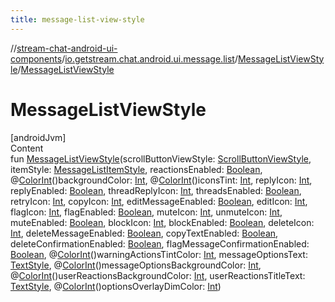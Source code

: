 ```yaml
---
title: message-list-view-style
---
```

//[stream-chat-android-ui-components](../../../index.md)/[io.getstream.chat.android.ui.message.list](../index.md)/[MessageListViewStyle](index.md)/[MessageListViewStyle](MessageListViewStyle.md)



# MessageListViewStyle  
[androidJvm]  
Content  
fun [MessageListViewStyle](MessageListViewStyle.md)(scrollButtonViewStyle: [ScrollButtonViewStyle](../ScrollButtonViewStyle/index.md), itemStyle: [MessageListItemStyle](../MessageListItemStyle/index.md), reactionsEnabled: [Boolean](https://kotlinlang.org/api/latest/jvm/stdlib/kotlin/-boolean/index.html), @[ColorInt](https://developer.android.com/reference/kotlin/androidx/annotation/ColorInt.html)()backgroundColor: [Int](https://kotlinlang.org/api/latest/jvm/stdlib/kotlin/-int/index.html), @[ColorInt](https://developer.android.com/reference/kotlin/androidx/annotation/ColorInt.html)()iconsTint: [Int](https://kotlinlang.org/api/latest/jvm/stdlib/kotlin/-int/index.html), replyIcon: [Int](https://kotlinlang.org/api/latest/jvm/stdlib/kotlin/-int/index.html), replyEnabled: [Boolean](https://kotlinlang.org/api/latest/jvm/stdlib/kotlin/-boolean/index.html), threadReplyIcon: [Int](https://kotlinlang.org/api/latest/jvm/stdlib/kotlin/-int/index.html), threadsEnabled: [Boolean](https://kotlinlang.org/api/latest/jvm/stdlib/kotlin/-boolean/index.html), retryIcon: [Int](https://kotlinlang.org/api/latest/jvm/stdlib/kotlin/-int/index.html), copyIcon: [Int](https://kotlinlang.org/api/latest/jvm/stdlib/kotlin/-int/index.html), editMessageEnabled: [Boolean](https://kotlinlang.org/api/latest/jvm/stdlib/kotlin/-boolean/index.html), editIcon: [Int](https://kotlinlang.org/api/latest/jvm/stdlib/kotlin/-int/index.html), flagIcon: [Int](https://kotlinlang.org/api/latest/jvm/stdlib/kotlin/-int/index.html), flagEnabled: [Boolean](https://kotlinlang.org/api/latest/jvm/stdlib/kotlin/-boolean/index.html), muteIcon: [Int](https://kotlinlang.org/api/latest/jvm/stdlib/kotlin/-int/index.html), unmuteIcon: [Int](https://kotlinlang.org/api/latest/jvm/stdlib/kotlin/-int/index.html), muteEnabled: [Boolean](https://kotlinlang.org/api/latest/jvm/stdlib/kotlin/-boolean/index.html), blockIcon: [Int](https://kotlinlang.org/api/latest/jvm/stdlib/kotlin/-int/index.html), blockEnabled: [Boolean](https://kotlinlang.org/api/latest/jvm/stdlib/kotlin/-boolean/index.html), deleteIcon: [Int](https://kotlinlang.org/api/latest/jvm/stdlib/kotlin/-int/index.html), deleteMessageEnabled: [Boolean](https://kotlinlang.org/api/latest/jvm/stdlib/kotlin/-boolean/index.html), copyTextEnabled: [Boolean](https://kotlinlang.org/api/latest/jvm/stdlib/kotlin/-boolean/index.html), deleteConfirmationEnabled: [Boolean](https://kotlinlang.org/api/latest/jvm/stdlib/kotlin/-boolean/index.html), flagMessageConfirmationEnabled: [Boolean](https://kotlinlang.org/api/latest/jvm/stdlib/kotlin/-boolean/index.html), @[ColorInt](https://developer.android.com/reference/kotlin/androidx/annotation/ColorInt.html)()warningActionsTintColor: [Int](https://kotlinlang.org/api/latest/jvm/stdlib/kotlin/-int/index.html), messageOptionsText: [TextStyle](../../io.getstream.chat.android.ui.common.style/TextStyle/index.md), @[ColorInt](https://developer.android.com/reference/kotlin/androidx/annotation/ColorInt.html)()messageOptionsBackgroundColor: [Int](https://kotlinlang.org/api/latest/jvm/stdlib/kotlin/-int/index.html), @[ColorInt](https://developer.android.com/reference/kotlin/androidx/annotation/ColorInt.html)()userReactionsBackgroundColor: [Int](https://kotlinlang.org/api/latest/jvm/stdlib/kotlin/-int/index.html), userReactionsTitleText: [TextStyle](../../io.getstream.chat.android.ui.common.style/TextStyle/index.md), @[ColorInt](https://developer.android.com/reference/kotlin/androidx/annotation/ColorInt.html)()optionsOverlayDimColor: [Int](https://kotlinlang.org/api/latest/jvm/stdlib/kotlin/-int/index.html))  




